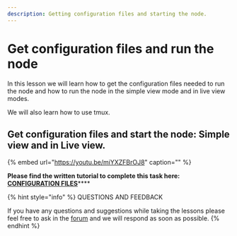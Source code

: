 ```yaml
---
description: Getting configuration files and starting the node.
---
```


# Get configuration files and run the node

In this lesson we will learn how to get the configuration files needed to run the node and how to run the node in the simple view mode and in live view modes.

We will also learn how to use tmux.

## Get configuration files and start the node:  Simple view and in Live view.

{% embed url="https://youtu.be/miYXZFBrOJ8" caption="" %}

**Please find the written tutorial to complete this task here:** [**CONFIGURATION FILES**](../stake-pool-guide/getting-started/getconfigfiles_and_connect.md)\*\*\*\*

{% hint style="info" %}
 QUESTIONS AND FEEDBACK

  
If you have any questions and suggestions while taking the lessons please feel free to ask in the [forum](https://forum.cardano.org/c/english/operators-talk/119) and we will respond as soon as possible.
{% endhint %}

